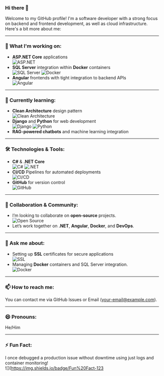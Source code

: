### Hi there 👋

Welcome to my GitHub profile! I'm a software developer with a strong focus on backend and frontend development, as well as cloud infrastructure. Here's a bit more about me:

---

### 🚀 What I'm working on:
- **ASP.NET Core** applications  
  ![ASP.NET](https://img.shields.io/badge/ASP.NET-Core-blue?logo=dotnet&logoColor=white)
- **SQL Server** integration within **Docker** containers  
  ![SQL Server](https://img.shields.io/badge/SQL%20Server-CC2927?logo=microsoftsqlserver&logoColor=white) ![Docker](https://img.shields.io/badge/Docker-2496ed?logo=docker&logoColor=white)
- **Angular** frontends with tight integration to backend APIs  
  ![Angular](https://img.shields.io/badge/Angular-DD0031?logo=angular&logoColor=white)

---

### 🌱 Currently learning:
- **Clean Architecture** design pattern  
  ![Clean Architecture](https://img.shields.io/badge/Clean%20Architecture-4B92A1?logo=architecture&logoColor=white)
- **Django** and **Python** for web development  
  ![Django](https://img.shields.io/badge/Django-092E20?logo=django&logoColor=white) ![Python](https://img.shields.io/badge/Python-3776AB?logo=python&logoColor=white)
- **RAG-powered chatbots** and machine learning integration  

---

### 🛠 Technologies & Tools:
- **C#** & **.NET Core**  
  ![C#](https://img.shields.io/badge/C%23-239120?logo=csharp&logoColor=white) ![.NET](https://img.shields.io/badge/.NET-512BD4?logo=dotnet&logoColor=white)
- **CI/CD** Pipelines for automated deployments  
  ![CI/CD](https://img.shields.io/badge/CI%2FCD-4A90E2?logo=gitlab&logoColor=white)
- **GitHub** for version control  
  ![GitHub](https://img.shields.io/badge/GitHub-181717?logo=github&logoColor=white)

---

### 🤝 Collaboration & Community:
- I’m looking to collaborate on **open-source** projects.  
  ![Open Source](https://img.shields.io/badge/Open%20Source-8C8C8C?logo=open%20source&logoColor=white)
- Let’s work together on **.NET**, **Angular**, **Docker**, and **DevOps**.  

---

### 💬 Ask me about:
- Setting up **SSL** certificates for secure applications  
  ![SSL](https://img.shields.io/badge/SSL-005C97?logo=ssl&logoColor=white)
- Managing **Docker** containers and SQL Server integration.  
  ![Docker](https://img.shields.io/badge/Docker-2496ed?logo=docker&logoColor=white)

---

### 📫 How to reach me:
You can contact me via GitHub Issues or Email (your-email@example.com).

---

### 😄 Pronouns:
He/Him

---

### ⚡ Fun Fact:
I once debugged a production issue without downtime using just logs and container monitoring!  
![](https://img.shields.io/badge/Fun%20Fact-123
